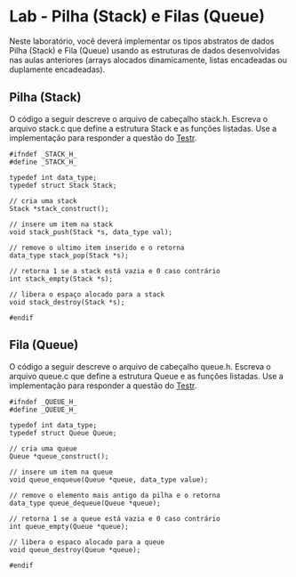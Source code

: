
# Lab - Pilha (Stack) e Filas (Queue)

Neste laboratório, você deverá implementar os tipos abstratos de dados Pilha (Stack) e Fila (Queue) usando as estruturas de dados desenvolvidas nas aulas anteriores (arrays alocados dinamicamente, listas encadeadas ou duplamente encadeadas). 

## Pilha (Stack)

O código a seguir descreve o arquivo de cabeçalho stack.h. Escreva o arquivo stack.c que define a estrutura Stack e as funções listadas. Use a implementação para responder a questão do [Testr](http://200.137.66.71:8000/).

```
#ifndef _STACK_H_
#define _STACK_H_

typedef int data_type;
typedef struct Stack Stack;

// cria uma stack
Stack *stack_construct();

// insere um item na stack
void stack_push(Stack *s, data_type val);

// remove o ultimo item inserido e o retorna
data_type stack_pop(Stack *s);

// retorna 1 se a stack está vazia e 0 caso contrário
int stack_empty(Stack *s);

// libera o espaço alocado para a stack
void stack_destroy(Stack *s);

#endif
```

## Fila (Queue)

O código a seguir descreve o arquivo de cabeçalho queue.h. Escreva o arquivo queue.c que define a estrutura Queue e as funções listadas. Use a implementação para responder a questão do [Testr](http://200.137.66.71:8000/).

```
#ifndef _QUEUE_H_
#define _QUEUE_H_

typedef int data_type;
typedef struct Queue Queue;

// cria uma queue
Queue *queue_construct();

// insere um item na queue 
void queue_enqueue(Queue *queue, data_type value);

// remove o elemento mais antigo da pilha e o retorna
data_type queue_dequeue(Queue *queue);

// retorna 1 se a queue está vazia e 0 caso contrário
int queue_empty(Queue *queue);

// libera o espaco alocado para a queue
void queue_destroy(Queue *queue);

#endif
```


